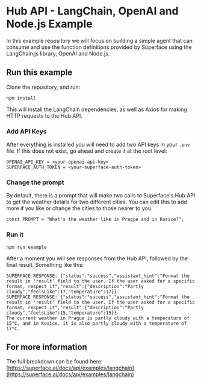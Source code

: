 # Hub API - LangChain, OpenAI and Node.js Example

In this example repository we will focus on building a simple agent that can consume and use the function definitions provided by Superface using the LangChain.js library, OpenAI and Node.js.

## Run this example

Clone the repository, and run:

```
npm install
```

This will install the LangChain dependencies, as well as Axios for making HTTP requests to the Hub API.

### Add API Keys

After everything is installed you will need to add two API keys in your `.env` file. If this does not exist, go ahead and create it at the root level:

```
OPENAI_API_KEY = <your-openai-api-key>
SUPERFACE_AUTH_TOKEN = <your-superface-auth-token>
```

### Change the prompt

By default, there is a prompt that will make two calls to Superface's Hub API to get the weather details for two different cities. You can edit this to add more if you like or change the cities to those nearer to you.

```
const PROMPT = "What's the weather like in Prague and in Kosice?";
```

### Run it

```
npm run example
```

After a moment you will see responses from the Hub API, followed by the final result. Something like this:

```
SUPERFACE RESPONSE: {"status":"success","assistant_hint":"Format the result in 'result' field to the user. If the user asked for a specific format, respect it","result":{"description":"Partly cloudy","feelsLike":17,"temperature":17}}
SUPERFACE RESPONSE: {"status":"success","assistant_hint":"Format the result in 'result' field to the user. If the user asked for a specific format, respect it","result":{"description":"Partly cloudy","feelsLike":15,"temperature":15}}
The current weather in Prague is partly cloudy with a temperature of 15°C, and in Kosice, it is also partly cloudy with a temperature of 17°C.
```

## For more information

The full breakdown can be found here: [https://superface.ai/docs/api/examples/langchain](https://superface.ai/docs/api/examples/langchain)
